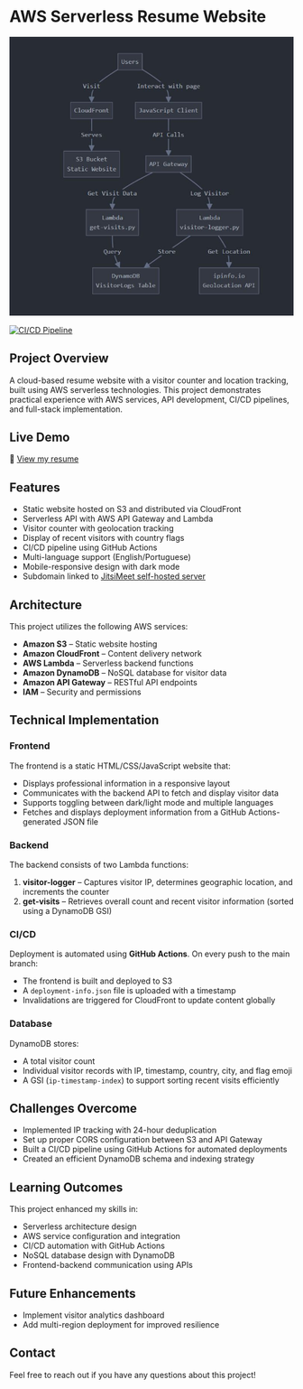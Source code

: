 # AWS Serverless Resume Website

![Project Architecture](./architecture.JPG)

[![CI/CD Pipeline](https://github.com/lucas-rda/my-serverless-resume/actions/workflows/deploy.yml/badge.svg)](https://github.com/lucas-rda/my-serverless-resume/actions/workflows/deploy.yml)

## Project Overview
A cloud-based resume website with a visitor counter and location tracking, built using AWS serverless technologies. This project demonstrates practical experience with AWS services, API development, CI/CD pipelines, and full-stack implementation.

## Live Demo
🔗 [View my resume](https://lucas-albuquerque.com)

## Features
- Static website hosted on S3 and distributed via CloudFront
- Serverless API with AWS API Gateway and Lambda
- Visitor counter with geolocation tracking
- Display of recent visitors with country flags
- CI/CD pipeline using GitHub Actions
- Multi-language support (English/Portuguese)
- Mobile-responsive design with dark mode
- Subdomain linked to [JitsiMeet self-hosted server](https://github.com/lucas-rda/jitsi-meet-aws)

## Architecture
This project utilizes the following AWS services:
- **Amazon S3** – Static website hosting
- **Amazon CloudFront** – Content delivery network
- **AWS Lambda** – Serverless backend functions
- **Amazon DynamoDB** – NoSQL database for visitor data
- **Amazon API Gateway** – RESTful API endpoints
- **IAM** – Security and permissions

## Technical Implementation

### Frontend
The frontend is a static HTML/CSS/JavaScript website that:
- Displays professional information in a responsive layout
- Communicates with the backend API to fetch and display visitor data
- Supports toggling between dark/light mode and multiple languages
- Fetches and displays deployment information from a GitHub Actions-generated JSON file

### Backend
The backend consists of two Lambda functions:
1. **visitor-logger** – Captures visitor IP, determines geographic location, and increments the counter
2. **get-visits** – Retrieves overall count and recent visitor information (sorted using a DynamoDB GSI)

### CI/CD
Deployment is automated using **GitHub Actions**. On every push to the main branch:
- The frontend is built and deployed to S3
- A `deployment-info.json` file is uploaded with a timestamp
- Invalidations are triggered for CloudFront to update content globally

### Database
DynamoDB stores:
- A total visitor count
- Individual visitor records with IP, timestamp, country, city, and flag emoji
- A GSI (`ip-timestamp-index`) to support sorting recent visits efficiently

## Challenges Overcome
- Implemented IP tracking with 24-hour deduplication
- Set up proper CORS configuration between S3 and API Gateway
- Built a CI/CD pipeline using GitHub Actions for automated deployments
- Created an efficient DynamoDB schema and indexing strategy

## Learning Outcomes
This project enhanced my skills in:
- Serverless architecture design
- AWS service configuration and integration
- CI/CD automation with GitHub Actions
- NoSQL database design with DynamoDB
- Frontend-backend communication using APIs

## Future Enhancements
- Implement visitor analytics dashboard
- Add multi-region deployment for improved resilience

## Contact
Feel free to reach out if you have any questions about this project!
